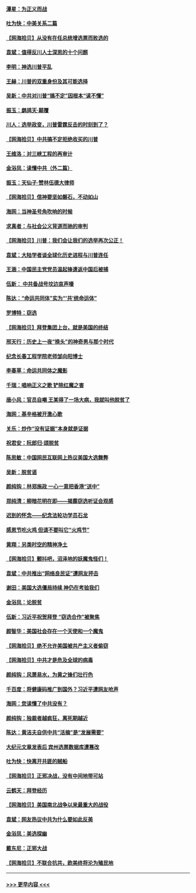 #### [潭星：为正义而战](../pages/nsc993/n12600926.md?t=12080051) 
#### [吐为快：中美关系二篇](../pages/nsc993/n12600908.md?t=12080051) 
#### [【网海拾贝】从没有在任总统增选票而败选的](../pages/nsc993/n12600435.md?t=12080051) 
#### [袁斌：值得反川人士深思的十个问题](../pages/nsc993/n12600332.md?t=12080051) 
#### [李明：神选川普平乱](../pages/nsc993/n12599751.md?t=12080051) 
#### [王赫：川普的双重身份及其可能选择](../pages/nsc993/n12599723.md?t=12080051) 
#### [吴新：中共对川普“搞不定”因根本“读不懂”](../pages/nsc993/n12599502.md?t=12080051) 
#### [振玉：鹧鸪天‧颠覆](../pages/nsc993/n12599494.md?t=12080051) 
#### [川人：选举政变，川普雷霆反击的时刻到了？](../pages/nsc993/n12599291.md?t=12080051) 
#### [【网海拾贝】中共搞不定拒绝收买的川普](../pages/nsc993/n12598955.md?t=12080051) 
#### [王维洛：对三峡工程的再审计](../pages/nsc993/n12598436.md?t=12080051) 
#### [金浴凤：读懂中共（外二篇）](../pages/nsc993/n12597943.md?t=12080051) 
#### [振玉：天仙子‧赞林伍德大律师](../pages/nsc993/n12597929.md?t=12080051) 
#### [【网海拾贝】信神要坚如磐石，不动如山](../pages/nsc993/n12597901.md?t=12080051) 
#### [海网：当神圣号角吹响的时候](../pages/nsc993/n12595891.md?t=12080051) 
#### [求真者：与社会公义背道而驰的审判](../pages/nsc993/n12595868.md?t=12080051) 
#### [【网海拾贝】川普：我们会让我们的选举再次公正！](../pages/nsc993/n12594930.md?t=12080051) 
#### [袁斌：大陆学者谈全球化历史进程与川普连任](../pages/nsc993/n12594690.md?t=12080051) 
#### [王涵：中国民主党党员温起锋遣返中国后被捕](../pages/nsc993/n12594540.md?t=12080051) 
#### [伍新： 中共备战号坟边哀声嚎](../pages/nsc993/n12593086.md?t=12080051) 
#### [陈达：“命运共同体”实为“‘共’统命运体”](../pages/nsc993/n12590865.md?t=12080051) 
#### [罗博特：窃选](../pages/nsc993/n12590619.md?t=12080051) 
#### [【网海拾贝】拜登集团上台，就是美国的终结](../pages/nsc993/n12589725.md?t=12080051) 
#### [邢天行：历史上一夜“换头”的神奇男与那个时代](../pages/nsc993/n12589424.md?t=12080051) 
#### [纪念长春工程学院老师邹向阳博士](../pages/nsc993/n12585390.md?t=12080051) 
#### [李春草：命运共同体之魔影](../pages/nsc993/n12585026.md?t=12080051) 
#### [千瑞：唱响正义之歌 铲除红魔之害](../pages/nsc993/n12585002.md?t=12080051) 
#### [唐小风：官员自嘲 王某得了一场大病，我就叫他脱贫了](../pages/nsc993/n12584981.md?t=12080051) 
#### [海网：基辛格被开激心歌](../pages/nsc993/n12584946.md?t=12080051) 
#### [关乐：炒作“没有证据”本身就是证据](../pages/nsc993/n12583146.md?t=12080051) 
#### [祝君安：阮郎归‧颂脱贫](../pages/nsc993/n12583119.md?t=12080051) 
#### [陈思敏：中国网民互联网上热议美国大选舞弊](../pages/nsc993/n12582845.md?t=12080051) 
#### [吴新：脱贫谣](../pages/nsc993/n12580839.md?t=12080051) 
#### [颜纯钩：林郑施政 一心一意把香港“送中”](../pages/nsc993/n12580805.md?t=12080051) 
#### [郑纯清：柳暗花明在即——揭露窃选听证会观感](../pages/nsc993/n12580795.md?t=12080051) 
#### [迟到的怀念——纪念法轮功学员石龙](../pages/nsc993/n12580245.md?t=12080051) 
#### [感恩节吃火鸡  但请不要叫它“火鸡节”](../pages/nsc993/n12580252.md?t=12080051) 
#### [黄翔：另类时空的精神净土](../pages/nsc993/n12578638.md?t=12080051) 
#### [【网海拾贝】颤抖吧，沼泽地的妖魔鬼怪们！](../pages/nsc993/n12578552.md?t=12080051) 
#### [袁斌：中共推出“网络良民证”遭网友抨击](../pages/nsc993/n12578511.md?t=12080051) 
#### [谢田：美国大选僵局持续 神仍在考验我们](../pages/nsc993/n12577432.md?t=12080051) 
#### [金浴凤：论脱贫](../pages/nsc993/n12576386.md?t=12080051) 
#### [伍新：习近平祝贺拜登 “窃选合作”被聚焦](../pages/nsc993/n12576358.md?t=12080051) 
#### [颜智华：美国社会存在一个天使和一个魔鬼](../pages/nsc993/n12574299.md?t=12080051) 
#### [【网海拾贝】绝不允许美国被共产主义者偷窃](../pages/nsc993/n12573396.md?t=12080051) 
#### [【网海拾贝】中共才是危及全球的病毒](../pages/nsc993/n12571204.md?t=12080051) 
#### [颜纯钩：风萧易水，为黄之锋们壮行色](../pages/nsc993/n12571487.md?t=12080051) 
#### [千百度：将健康码推广到国外？习近平遭网友呛声](../pages/nsc993/n12570808.md?t=12080051) 
#### [海网：您读懂了中共没有？](../pages/nsc993/n12570487.md?t=12080051) 
#### [颜纯钩：独裁者越疯狂，离死期越近](../pages/nsc993/n12569055.md?t=12080051) 
#### [陈达：黄洁夫自供中共“活摘”是“发展需要”](../pages/nsc993/n12568541.md?t=12080051) 
#### [大纪元文章发表后 宾州选票数据库遭篡改](../pages/nsc993/n12568105.md?t=12080051) 
#### [吐为快：快离开共匪的贼船](../pages/nsc993/n12568462.md?t=12080051) 
#### [【网海拾贝】正邪决战，没有中间地带可站](../pages/nsc993/n12568439.md?t=12080051) 
#### [云鹤天：拜登经历](../pages/nsc993/n12567294.md?t=12080051) 
#### [【网海拾贝】美国南北战争以来最重大的战役](../pages/nsc993/n12567247.md?t=12080051) 
#### [袁斌：网友热议中共为什么要如此反美](../pages/nsc993/n12567162.md?t=12080051) 
#### [金浴凤：美选探幽](../pages/nsc993/n12567147.md?t=12080051) 
#### [戴东尼：正邪大战](../pages/nsc993/n12567033.md?t=12080051) 
#### [【网海拾贝】不联合抗共，欧美终将沦为殖民地](../pages/nsc993/n12565068.md?t=12080051) 

----
#### [ >>> 更早内容 <<< ](../indexes/nsc993-earlier.md)
